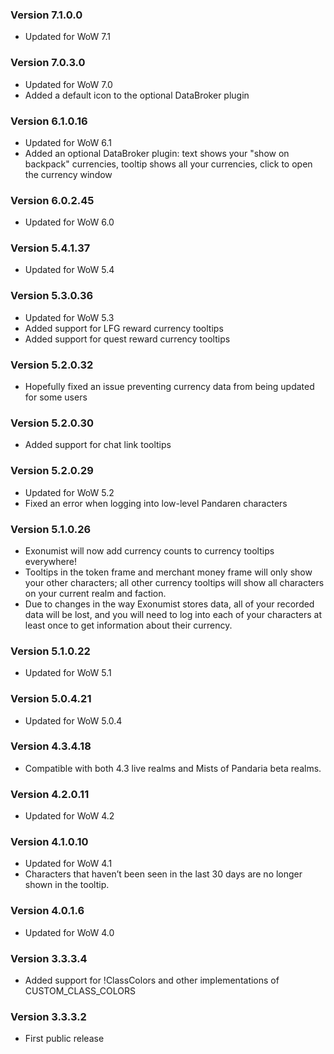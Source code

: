 ### Version 7.1.0.0

* Updated for WoW 7.1

### Version 7.0.3.0

* Updated for WoW 7.0
* Added a default icon to the optional DataBroker plugin

### Version 6.1.0.16

* Updated for WoW 6.1
* Added an optional DataBroker plugin: text shows your "show on backpack" currencies, tooltip shows all your currencies, click to open the currency window

### Version 6.0.2.45

* Updated for WoW 6.0

### Version 5.4.1.37

* Updated for WoW 5.4

### Version 5.3.0.36

* Updated for WoW 5.3
* Added support for LFG reward currency tooltips
* Added support for quest reward currency tooltips

### Version 5.2.0.32

* Hopefully fixed an issue preventing currency data from being updated for some users

### Version 5.2.0.30

* Added support for chat link tooltips

### Version 5.2.0.29

* Updated for WoW 5.2
* Fixed an error when logging into low-level Pandaren characters

### Version 5.1.0.26

* Exonumist will now add currency counts to currency tooltips everywhere!
* Tooltips in the token frame and merchant money frame will only show your other characters; all other currency tooltips will show all characters on your current realm and faction.
* Due to changes in the way Exonumist stores data, all of your recorded data will be lost, and you will need to log into each of your characters at least once to get information about their currency.

### Version 5.1.0.22

* Updated for WoW 5.1

### Version 5.0.4.21

* Updated for WoW 5.0.4

### Version 4.3.4.18

* Compatible with both 4.3 live realms and Mists of Pandaria beta realms.

### Version 4.2.0.11

* Updated for WoW 4.2

### Version 4.1.0.10

* Updated for WoW 4.1
* Characters that haven’t been seen in the last 30 days are no longer shown in the tooltip.

### Version 4.0.1.6

* Updated for WoW 4.0

### Version 3.3.3.4

* Added support for !ClassColors and other implementations of CUSTOM_CLASS_COLORS

### Version 3.3.3.2

* First public release
